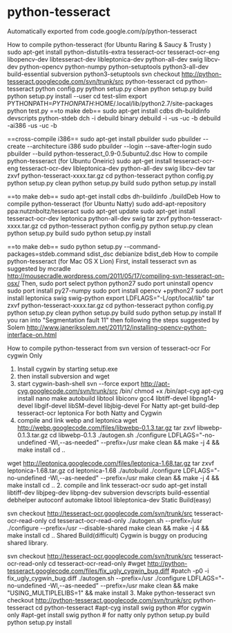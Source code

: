 # python-tesseract
Automatically exported from code.google.com/p/python-tesseract

How to compile python-tesseract (for Ubuntu Raring & Saucy & Trusty )
sudo apt-get install python-distutils-extra tesseract-ocr tesseract-ocr-eng libopencv-dev libtesseract-dev libleptonica-dev python-all-dev swig libcv-dev python-opencv python-numpy python-setuptools python3-all-dev  build-essential subversion python3-setuptools
svn checkout http://python-tesseract.googlecode.com/svn/trunk/src python-tesseract
cd python-tesseract
python config.py
python setup.py clean
python setup.py build
python setup.py install --user
cd test-slim
export PYTHONPATH=$PYTHONPATH:$HOME/.local/lib/python2.7/site-packages
python test.py
==to make deb==
sudo apt-get install cdbs dh-buildinfo devscripts python-stdeb
dch -i
debuild binary
debuild -i -us -uc -b
debuild -ai386 -us -uc -b

==cross-compile i386==
sudo apt-get install pbuilder
sudo pbuilder --create --architecture i386
sudo pbuilder --login --save-after-login
sudo pbuilder --build python-tesseract_0.9-0.5ubuntu2.dsc
How to compile python-tesseract (for Ubuntu Oneiric)
sudo apt-get install tesseract-ocr-eng tesseract-ocr-dev libleptonica-dev python-all-dev swig libcv-dev
tar zxvf python-tesseract-xxxx.tar.gz
cd python-tesseract
python config.py
python setup.py clean
python setup.py build
sudo python setup.py install

==to make deb==
sudo apt-get install cdbs dh-buildinfo
./buildDeb
How to compile python-tesseract (for Ubuntu Natty)
sudo add-apt-repository ppa:nutznboltz/tesseract
sudo apt-get update
sudo apt-get install tesseract-ocr-dev leptonica python-all-dev swig
tar zxvf python-tesseract-xxxx.tar.gz
cd python-tesseract
python config.py
python setup.py clean
python setup.py build
sudo python setup.py install

==to make deb==
sudo python setup.py --command-packages=stdeb.command sdist_dsc debianize bdist_deb 
How to compile python-tesseract (for Mac OS X Lion)
First, install tesseract svn as suggested by mcradle
http://mousecradle.wordpress.com/2011/05/17/compiling-svn-tesseract-on-osx/
Then,
sudo port select python python27
sudo port uninstall opencv
sudo port install py27-numpy
sudo port install opencv +python27
sudo port install leptonica swig swig-python 
export LDFLAGS="-L/opt/local/lib"
tar zxvf python-tesseract-xxxx.tar.gz
cd python-tesseract
python config.py
python setup.py clean
python setup.py build
sudo python setup.py install
If you ran into "Segmentation fault 11" then following the steps suggested by Solem
http://www.janeriksolem.net/2011/12/installing-opencv-python-interface-on.html

How to compile python-tesseract from svn version of tesseract-ocr
For cygwin Only
1. Install cygwin by starting setup.exe
2. then install subversion and wget
3. start cygwin-bash-shell
svn --force export http://apt-cyg.googlecode.com/svn/trunk/src /bin/
chmod +x /bin/apt-cyg
apt-cyg install nano make autobuild libtool libiconv gcc4 libtiff-devel libpng14-devel libgif-devel libSM-devel libjbig-devel
For Natty
apt-get build-dep tesseract-ocr leptonica
For both Natty and Cygwin
1. compile and link webp and leptonica
wget http://webp.googlecode.com/files/libwebp-0.1.3.tar.gz
tar zxvf libwebp-0.1.3.tar.gz
cd libwebp-0.1.3
./autogen.sh
./configure LDFLAGS="-no-undefined  -Wl,--as-needed" --prefix=/usr
make clean && make -j 4 && make install
cd ..

wget http://leptonica.googlecode.com/files/leptonica-1.68.tar.gz
tar zxvf leptonica-1.68.tar.gz
cd leptonica-1.68
./autobuild
./configure LDFLAGS="-no-undefined  -Wl,--as-needed" --prefix=/usr
make clean && make -j 4 && make install
cd ..
2. compile and link tesseract-ocr
sudo apt-get install libtiff-dev libjpeg-dev libpng-dev subversion devscripts build-essential debhelper autoconf automake libtool libleptonica-dev
Static Build(easy)

svn checkout http://tesseract-ocr.googlecode.com/svn/trunk/src tesseract-ocr-read-only
cd tesseract-ocr-read-only
./autogen.sh --prefix=/usr
./configure --prefix=/usr --disable-shared
make clean && make -j 4 && make install
cd ..
Shared Build(difficult)
Cygwin is buggy on producing shared library.

svn checkout http://tesseract-ocr.googlecode.com/svn/trunk/src tesseract-ocr-read-only
cd tesseract-ocr-read-only
#wget http://python-tesseract.googlecode.com/files/fix_ugly_cygwin_bug.diff
#patch -p0 -i fix_ugly_cygwin_bug.diff
./autogen.sh --prefix=/usr
./configure LDFLAGS="-no-undefined  -Wl,--as-needed" --prefix=/usr
make clean && make "USING_MULTIPLELIBS=1" && make install 
3. Make python-tesseract
svn checkout http://python-tesseract.googlecode.com/svn/trunk/src python-tesseract
cd python-tesseract
#apt-cyg install swig python #for cygwin only
#apt-get install swig python # for natty only
python setup.py build
python setup.py install

